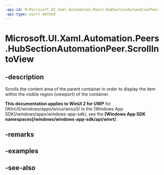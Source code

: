 ```yaml
---
-api-id: M:Microsoft.UI.Xaml.Automation.Peers.HubSectionAutomationPeer.ScrollIntoView
-api-type: winrt method
---
```


<!-- Method syntax
public void ScrollIntoView()
-->

# Microsoft.UI.Xaml.Automation.Peers.HubSectionAutomationPeer.ScrollIntoView

## -description
Scrolls the content area of the parent container in order to display the item within the visible region (viewport) of the container.

**This documentation applies to WinUI 2 for UWP** for [WinUI]/windows/apps/winui/winui3/ in the [Windows App SDK]/windows/apps/windows-app-sdk/, see the **[Windows App SDK namespaces]/windows/windows-app-sdk/api/winrt/**.

## -remarks

## -examples

## -see-also
